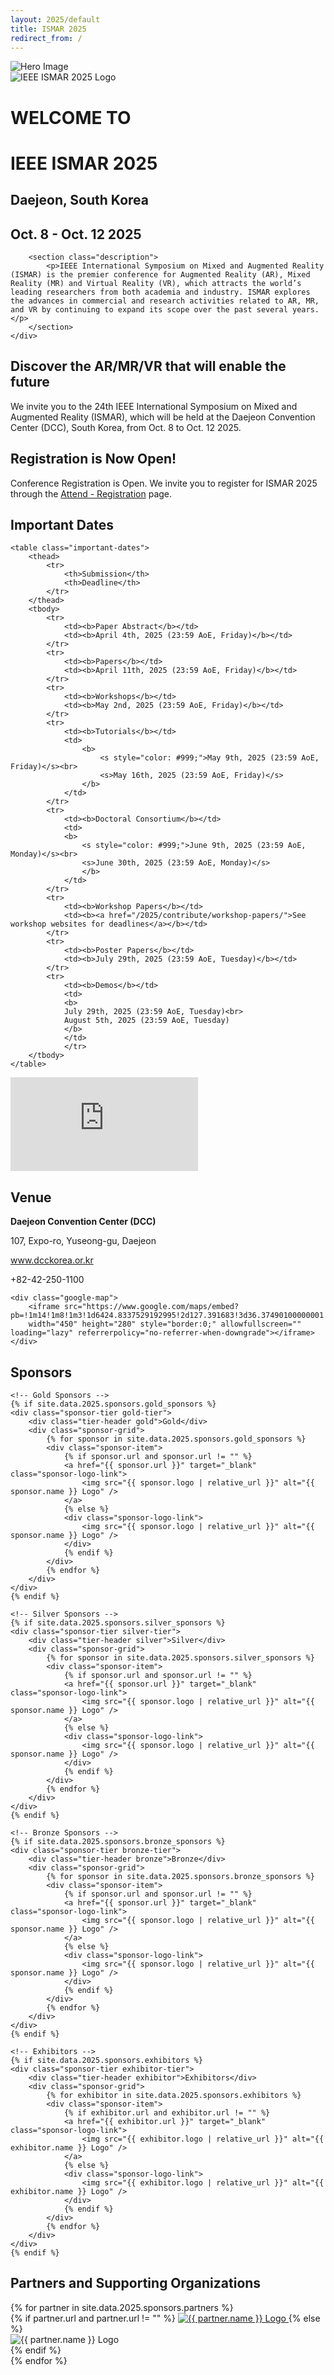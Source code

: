 ```yaml
---
layout: 2025/default
title: ISMAR 2025
redirect_from: /
---
```


<!-- Custom hero for the main page -->
<div class="hero">
    <img class="hero-image" src="{{ 'assets/2025/img/hero/hero-1920.jpg' | relative_url }}" srcset="
        {{ 'assets/2025/img/hero/hero-3840.jpg' | relative_url }} 3840w,
        {{ 'assets/2025/img/hero/hero-2560.jpg' | relative_url }} 2560w,
        {{ 'assets/2025/img/hero/hero-1920.jpg' | relative_url }} 1920w,
        {{ 'assets/2025/img/hero/hero-1280.jpg' | relative_url }} 1280w,
        {{ 'assets/2025/img/hero/hero-640.jpg' | relative_url }} 640w
    " sizes="(max-width: 640px) 100vw,
            (max-width: 1280px) 100vw,
            (max-width: 1920px) 100vw,
            100vw" alt="Hero Image" />
    <div class="content">
        <img class="hero-logo" src="{{ 'assets/2025/img/logo2.png' | relative_url }}" alt="IEEE ISMAR 2025 Logo" />
        <h1 class="heading">WELCOME TO</h1>
        <h1 class="heading">IEEE ISMAR 2025</h1>
        <h2 class="subheading">Daejeon, South Korea</h2>
        <h2 class="subheading">Oct. 8 - Oct. 12 2025</h2>

        <section class="description">
            <p>IEEE International Symposium on Mixed and Augmented Reality (ISMAR) is the premier conference for Augmented Reality (AR), Mixed Reality (MR) and Virtual Reality (VR), which attracts the world’s leading researchers from both academia and industry. ISMAR explores the advances in commercial and research activities related to AR, MR, and VR by continuing to expand its scope over the past several years.</p>
        </section>
    </div>

</div>

<div class="announcement">
    <h2>Discover the AR/MR/VR that will enable the future</h2>
    <p>We invite you to the 24th IEEE International Symposium on Mixed and Augmented Reality (ISMAR), which will be held at the Daejeon Convention Center (DCC), South Korea, from Oct. 8 to Oct. 12 2025.</p>
</div>

<div class="registration-announcement">
    <h2>Registration is Now Open!</h2>
    <p>Conference Registration is Open. We invite you to register for ISMAR 2025 through the <a href="/2025/attend/registration">Attend - Registration</a> page.</p>
</div>

<section class="important-dates-section">
    <h2 class="important-dates-title">Important Dates</h2>

    <table class="important-dates">
        <thead>
            <tr>
                <th>Submission</th>
                <th>Deadline</th>
            </tr>
        </thead>
        <tbody>
            <tr>
                <td><b>Paper Abstract</b></td>
                <td><b>April 4th, 2025 (23:59 AoE, Friday)</b></td>
            </tr>
            <tr>
                <td><b>Papers</b></td>
                <td><b>April 11th, 2025 (23:59 AoE, Friday)</b></td>
            </tr>
            <tr>
                <td><b>Workshops</b></td>
                <td><b>May 2nd, 2025 (23:59 AoE, Friday)</b></td>
            </tr>
            <tr>
                <td><b>Tutorials</b></td>
                <td>
                    <b>
                        <s style="color: #999;">May 9th, 2025 (23:59 AoE, Friday)</s><br>
                        <s>May 16th, 2025 (23:59 AoE, Friday)</s>
                    </b>
                </td>
            </tr>
            <tr>
                <td><b>Doctoral Consortium</b></td>
                <td>
                <b>
                    <s style="color: #999;">June 9th, 2025 (23:59 AoE, Monday)</s><br>
                    <s>June 30th, 2025 (23:59 AoE, Monday)</s>
                    </b>
                </td>
            </tr>
            <tr>
                <td><b>Workshop Papers</b></td>
                <td><b><a href="/2025/contribute/workshop-papers/">See workshop websites for deadlines</a></b></td>
            </tr>
            <tr>
                <td><b>Poster Papers</b></td>
                <td><b>July 29th, 2025 (23:59 AoE, Tuesday)</b></td>
            </tr>
            <tr>
                <td><b>Demos</b></td>
                <td>
                <b>
                July 29th, 2025 (23:59 AoE, Tuesday)<br>
                August 5th, 2025 (23:59 AoE, Tuesday)
                </b>
                </td>
                </tr>
        </tbody>
    </table>

</section>

<div class="video-container">
    <!-- YouTube Video Embed -->
    <iframe class="video"
            src="https://www.youtube.com/embed/ygxSQWsLR9E?si=ZfYWN9cAmTIQ-F8B"
            title="YouTube video player"
            frameborder="0"
            allow="autoplay; encrypted-media"
            allowfullscreen>
    </iframe>
</div>

<div class="venue-section">
    <!-- Venue Details -->
    <div class="venue-details">
        <h2 class="venue-title">Venue</h2>
        <p class="venue-name"><strong>Daejeon Convention Center (DCC)</strong></p>
        <p>107, Expo-ro, Yuseong-gu, Daejeon</p>
        <p><a href="http://www.dcckorea.or.kr" target="_blank">www.dcckorea.or.kr</a></p>
        <p>+82-42-250-1100</p>
    </div>

    <div class="google-map">
        <iframe src="https://www.google.com/maps/embed?pb=!1m14!1m8!1m3!1d6424.8337529192995!2d127.391683!3d36.37490100000001!3m2!1i1024!2i768!4f13.1!3m3!1m2!1s0x356549856f487a11%3A0xd03c3bec141f8760!2sDaejeon%20Convention%20Center!5e0!3m2!1sen!2skr!4v1732800254631!5m2!1sen!2skr"
        width="450" height="280" style="border:0;" allowfullscreen="" loading="lazy" referrerpolicy="no-referrer-when-downgrade"></iframe>
    </div>
</div>

<!-- Sponsors Section -->
<section class="sponsors-section">
    <h2 class="sponsors-title">Sponsors</h2>
    
    <!-- Gold Sponsors -->
    {% if site.data.2025.sponsors.gold_sponsors %}
    <div class="sponsor-tier gold-tier">
        <div class="tier-header gold">Gold</div>
        <div class="sponsor-grid">
            {% for sponsor in site.data.2025.sponsors.gold_sponsors %}
            <div class="sponsor-item">
                {% if sponsor.url and sponsor.url != "" %}
                <a href="{{ sponsor.url }}" target="_blank" class="sponsor-logo-link">
                    <img src="{{ sponsor.logo | relative_url }}" alt="{{ sponsor.name }} Logo" />
                </a>
                {% else %}
                <div class="sponsor-logo-link">
                    <img src="{{ sponsor.logo | relative_url }}" alt="{{ sponsor.name }} Logo" />
                </div>
                {% endif %}
            </div>
            {% endfor %}
        </div>
    </div>
    {% endif %}

    <!-- Silver Sponsors -->
    {% if site.data.2025.sponsors.silver_sponsors %}
    <div class="sponsor-tier silver-tier">
        <div class="tier-header silver">Silver</div>
        <div class="sponsor-grid">
            {% for sponsor in site.data.2025.sponsors.silver_sponsors %}
            <div class="sponsor-item">
                {% if sponsor.url and sponsor.url != "" %}
                <a href="{{ sponsor.url }}" target="_blank" class="sponsor-logo-link">
                    <img src="{{ sponsor.logo | relative_url }}" alt="{{ sponsor.name }} Logo" />
                </a>
                {% else %}
                <div class="sponsor-logo-link">
                    <img src="{{ sponsor.logo | relative_url }}" alt="{{ sponsor.name }} Logo" />
                </div>
                {% endif %}
            </div>
            {% endfor %}
        </div>
    </div>
    {% endif %}

    <!-- Bronze Sponsors -->
    {% if site.data.2025.sponsors.bronze_sponsors %}
    <div class="sponsor-tier bronze-tier">
        <div class="tier-header bronze">Bronze</div>
        <div class="sponsor-grid">
            {% for sponsor in site.data.2025.sponsors.bronze_sponsors %}
            <div class="sponsor-item">
                {% if sponsor.url and sponsor.url != "" %}
                <a href="{{ sponsor.url }}" target="_blank" class="sponsor-logo-link">
                    <img src="{{ sponsor.logo | relative_url }}" alt="{{ sponsor.name }} Logo" />
                </a>
                {% else %}
                <div class="sponsor-logo-link">
                    <img src="{{ sponsor.logo | relative_url }}" alt="{{ sponsor.name }} Logo" />
                </div>
                {% endif %}
            </div>
            {% endfor %}
        </div>
    </div>
    {% endif %}

    <!-- Exhibitors -->
    {% if site.data.2025.sponsors.exhibitors %}
    <div class="sponsor-tier exhibitor-tier">
        <div class="tier-header exhibitor">Exhibitors</div>
        <div class="sponsor-grid">
            {% for exhibitor in site.data.2025.sponsors.exhibitors %}
            <div class="sponsor-item">
                {% if exhibitor.url and exhibitor.url != "" %}
                <a href="{{ exhibitor.url }}" target="_blank" class="sponsor-logo-link">
                    <img src="{{ exhibitor.logo | relative_url }}" alt="{{ exhibitor.name }} Logo" />
                </a>
                {% else %}
                <div class="sponsor-logo-link">
                    <img src="{{ exhibitor.logo | relative_url }}" alt="{{ exhibitor.name }} Logo" />
                </div>
                {% endif %}
            </div>
            {% endfor %}
        </div>
    </div>
    {% endif %}
</section>

<!-- Partners Section -->
<section class="partners-section">
    <h2 class="partners-title">Partners and Supporting Organizations</h2>
    <div class="partners-grid">
        {% for partner in site.data.2025.sponsors.partners %}
        <div class="partner-item">
            {% if partner.url and partner.url != "" %}
            <a href="{{ partner.url }}" target="_blank" class="partner-logo-link">
                <img src="{{ partner.logo | relative_url }}" alt="{{ partner.name }} Logo" />
            </a>
            {% else %}
            <div class="partner-logo-link">
                <img src="{{ partner.logo | relative_url }}" alt="{{ partner.name }} Logo" />
            </div>
            {% endif %}
        </div>
        {% endfor %}
    </div>
</section>

<script>
document.addEventListener('DOMContentLoaded', function() {
    const now = new Date();
    console.log("Current time:", now.toISOString());

    const rows = document.querySelectorAll('.important-dates tbody tr');
    
    rows.forEach(row => {
        const submissionCell = row.querySelector('td:first-child b');
        const deadlineCell = row.querySelector('td:nth-child(2) b');

        // 🚫 Skip this row if it contains a manual-strike
        if (row.querySelector('.manual-strike')) {
            console.log("Skipped manual-strike row:", deadlineCell.textContent.trim());
            return;
        }

        const text = deadlineCell.textContent.trim();
        const dateMatch = text.match(/([A-Za-z]+) (\d+)(?:st|nd|rd|th), (\d{4}) \(23:59 AoE/);

        if (!dateMatch) {
            console.warn("Couldn't parse date from:", text);
            return;
        }

        const month = dateMatch[1];
        const day = dateMatch[2];
        const year = dateMatch[3];
        const deadline = new Date(`${month} ${day}, ${year} 11:59:00 GMT`);
        deadline.setDate(deadline.getDate() + 1); // AoE is UTC-12

        if (deadline < now) {
            submissionCell.classList.add('passed-deadline');
            deadlineCell.classList.add('passed-deadline');
            console.log(`Marked as passed: ${submissionCell.textContent}`);
        }
    });
});
</script>
